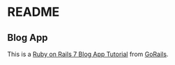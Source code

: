 # README

## Blog App

This is a [Ruby on Rails 7 Blog App Tutorial](https://gorails.com/series/build-a-blog-with-rails-7) from [GoRails](https://gorails.com/dashboard). 